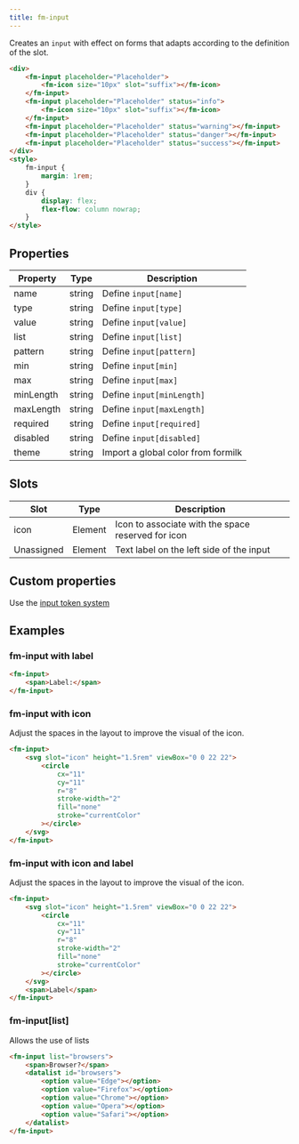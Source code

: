 ```yaml
---
title: fm-input
---
```


Creates an `input` with effect on forms that adapts according to the definition of the slot.

```html preview
<div>
    <fm-input placeholder="Placeholder">
        <fm-icon size="10px" slot="suffix"></fm-icon>
    </fm-input>
    <fm-input placeholder="Placeholder" status="info">
        <fm-icon size="10px" slot="suffix"></fm-icon>
    </fm-input>
    <fm-input placeholder="Placeholder" status="warning"></fm-input>
    <fm-input placeholder="Placeholder" status="danger"></fm-input>
    <fm-input placeholder="Placeholder" status="success"></fm-input>
</div>
<style>
    fm-input {
        margin: 1rem;
    }
    div {
        display: flex;
        flex-flow: column nowrap;
    }
</style>
```

## Properties

| Property  | Type   | Description                        |
| --------- | ------ | ---------------------------------- |
| name      | string | Define `input[name]`               |
| type      | string | Define `input[type]`               |
| value     | string | Define `input[value]`              |
| list      | string | Define `input[list]`               |
| pattern   | string | Define `input[pattern]`            |
| min       | string | Define `input[min]`                |
| max       | string | Define `input[max]`                |
| minLength | string | Define `input[minLength]`          |
| maxLength | string | Define `input[maxLength]`          |
| required  | string | Define `input[required]`           |
| disabled  | string | Define `input[disabled]`           |
| theme     | string | Import a global color from formilk |

## Slots

| Slot       | Type    | Description                                        |
| ---------- | ------- | -------------------------------------------------- |
| icon       | Element | Icon to associate with the space reserved for icon |
| Unassigned | Element | Text label on the left side of the input           |

## Custom properties

Use the [input token system](/tokens/input)

## Examples

### fm-input with label

```html preview
<fm-input>
    <span>Label:</span>
</fm-input>
```

### fm-input with icon

Adjust the spaces in the layout to improve the visual of the icon.

```html preview
<fm-input>
    <svg slot="icon" height="1.5rem" viewBox="0 0 22 22">
        <circle
            cx="11"
            cy="11"
            r="8"
            stroke-width="2"
            fill="none"
            stroke="currentColor"
        ></circle>
    </svg>
</fm-input>
```

### fm-input with icon and label

Adjust the spaces in the layout to improve the visual of the icon.

```html preview
<fm-input>
    <svg slot="icon" height="1.5rem" viewBox="0 0 22 22">
        <circle
            cx="11"
            cy="11"
            r="8"
            stroke-width="2"
            fill="none"
            stroke="currentColor"
        ></circle>
    </svg>
    <span>Label</span>
</fm-input>
```

### fm-input[list]

Allows the use of lists

```html preview
<fm-input list="browsers">
    <span>Browser?</span>
    <datalist id="browsers">
        <option value="Edge"></option>
        <option value="Firefox"></option>
        <option value="Chrome"></option>
        <option value="Opera"></option>
        <option value="Safari"></option>
    </datalist>
</fm-input>
```
